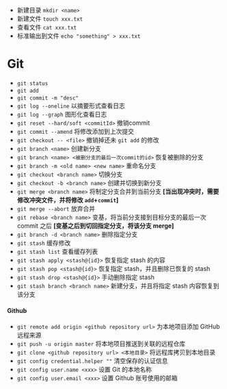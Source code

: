 - 新建目录 `mkdir <name>`
- 新建文件 `touch xxx.txt`
- 查看文件 `cat xxx.txt`
- 标准输出到文件 `echo "something" > xxx.txt`


# Git
- `git status`
- `git add`
- `git commit -m "desc"`
- `git log --oneline` 以摘要形式查看日志
- `git log --graph` 图形化查看日志
- `git reset --hard/soft <commitId>` 撤销commit
- `git commit --amend` 将修改添加到上次提交
- `git checkout -- <file>` 撤销掉还未 `git add` 的修改
- `git branch <name>` 创建新分支 
- `git branch <name> <被删分支的最后一次commit的id>` 恢复被删除的分支 
- `git branch -m <old name> <new name>` 重命名分支 
- `git checkout <branch name>` 切换分支
- `git checkout -b <branch name>` 创建并切换到新分支
- `git merge <branch name>` 将制定分支合并到当前分支 **[当出现冲突时，需要修改冲突文件，并将修改 `add`+`commit`]**
- `git merge --abort` 放弃合并
- `git rebase <branch name>` 变基，将当前分支接到目标分支的最后一次 commit 之后 **[变基之后到切回指定分支，将该分支 merge]**
- `git branch -d <branch name>` 删除指定分支
- `git stash` 缓存修改
- `git stash list` 查看缓存列表
- `git stash apply <stash@{id}>` 恢复指定 stash 的内容
- `git stash pop <stash@{id}>` 恢复指定 stash，并且删除已恢复的 stash
- `git stash drop <stash@{id}>` 手动删除指定 stash
- `git stash branch <branch name>` 新建分支，并且将指定 stash 内容恢复到该分支

#### Github
- `git remote add origin <github repository url>` 为本地项目添加 GitHub 远程来源
- `git push -u origin master` 将本地项目推送到关联的远程仓库
- `git clone <github repository url> <本地目录>` 将远程库拷贝到本地目录
- `git config credential.helper ""` 清空保存的认证信息
- `git config user.name <xxx>` 设置 Git 的本地名称
- `git config user.email <xxx>` 设置 Github 账号使用的邮箱


